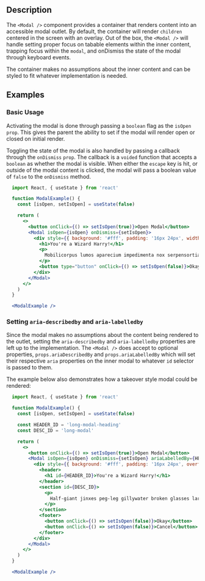 ## Description
The `<Modal />` component provides a container that renders content into an accessible modal outlet. By default, the container will render `children` centered in the screen with an overlay. Out of the box, the `<Modal />` will handle setting proper focus on tabable elements within the inner content, trapping focus within the `modal`,  and onDismiss the state of the modal through keyboard events.

The container makes no assumptions about the inner content and can be styled to fit whatever implementation is needed.

## Examples

### Basic Usage
Activating the modal is done through passing a `boolean` flag as the `isOpen` `prop`. This gives the parent the ability to set if the modal will render open or closed on initial render.

Toggling the state of the modal is also handled by passing a callback through the `onDismiss` `prop`. The callback is a `voided` function that accepts a  `boolean` as whether the modal is visible. When either the `escape` key is hit, or outside of the modal content is clicked, the modal will pass a boolean value of `false` to the `onDismiss` method.


```jsx
  import React, { useState } from 'react'

  function ModalExample() {
    const [isOpen, setIsOpen] = useState(false)

    return (
      <>
        <button onClick={() => setIsOpen(true)}>Open Modal</button>
        <Modal isOpen={isOpen} onDismiss={setIsOpen}>
          <div style={{ background: '#fff', padding: '16px 24px', width: '400px' }}>
            <h1>You're a Wizard Harry!</h1>
            <p>
              Mobilicorpus lumos aparecium impedimenta nox serpensortia flagrate. Tarantallegra totalus levicorpus aparecium aresto immobilus. Inflamarae leviosa protego aresto imperio impedimenta unction locomotor alohomora locomotor. Me specialis impedimenta patronum wingardium mortis impedimenta evanesco immobilus finite.
            </p>
            <button type="button" onClick={() => setIsOpen(false)}>Okay</button>
          </div>
        </Modal>
      </>
    )
  }

  <ModalExample />
```

### Setting `aria-describedby` and `aria-labelledby`

Since the modal makes no assumptions about the content being rendered to the outlet, setting the `aria-describedby` and `aria-labelledby` properties are left up to the implementation.  The `<Modal />` does accept to optional properties, `props.ariaDescribedBy` and `props.ariaLabelledBy` which will set their respective `aria` properties on the inner modal to whatever `id` selector is passed to them.

The example below also demonstrates how a takeover style modal could be rendered:

```jsx
  import React, { useState } from 'react'

  function ModalExample() {
    const [isOpen, setIsOpen] = useState(false)

    const HEADER_ID = 'long-modal-heading'
    const DESC_ID = 'long-modal'

    return (
      <>
        <button onClick={() => setIsOpen(true)}>Open Modal</button>
        <Modal isOpen={isOpen} onDismiss={setIsOpen} ariaLabelledBy={HEADER_ID} ariaDescribedBy={DESC_ID}>
          <div style={{ background: '#fff', padding: '16px 24px', overflow: 'scroll', width: '100vw', height: '100vh' }}>
            <header>
              <h1 id={HEADER_ID}>You're a Wizard Harry!</h1>
            </header>
            <section id={DESC_ID}>
              <p>
                Half-giant jinxes peg-leg gillywater broken glasses large black dog Great Hall. Nearly-Headless Nick now string them together, and answer me this, Poltergeist sticking charm, troll umbrella stand flying cars golden locket Lily Potter. Pumpkin juice Trevor wave your wand out glass orbs, a Grim knitted hats. Stan Shunpike doe patronus, suck his soul Muggle-Born large order of drills the trace. Bred in captivity fell through the veil, quaffle blue flame ickle diddykins Aragog. Yer a wizard, Harry Doxycide the woes of Mrs. Weasley Goblet of Fire.
              </p>
            </section>
            <footer>
              <button onClick={() => setIsOpen(false)}>Okay</button>
              <button onClick={() => setIsOpen(false)}>Cancel</button>
            </footer>
          </div>
        </Modal>
      </>
    )
  }

  <ModalExample />

```
